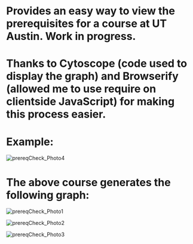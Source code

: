 # Provides an easy way to view the prerequisites for a course at UT Austin. Work in progress.
# Thanks to Cytoscope (code used to display the graph) and Browserify (allowed me to use require on clientside JavaScript) for making this process easier.

# Example:

![prereqCheck_Photo4](https://github.com/Vincent-N/PrereqCheck/assets/98368619/3ba6ad89-1719-42ab-925d-758a12eda5d1)

# The above course generates the following graph:

![prereqCheck_Photo1](https://github.com/Vincent-N/PrereqCheck/assets/98368619/62a234e3-2b2a-4575-ad8c-62e0cc5f1bf5)


![prereqCheck_Photo2](https://github.com/Vincent-N/PrereqCheck/assets/98368619/936ae6ff-2a17-4e69-a658-fba9241c1098)

![prereqCheck_Photo3](https://github.com/Vincent-N/PrereqCheck/assets/98368619/a6a7ba25-b242-4130-a80e-0384f308e752)
